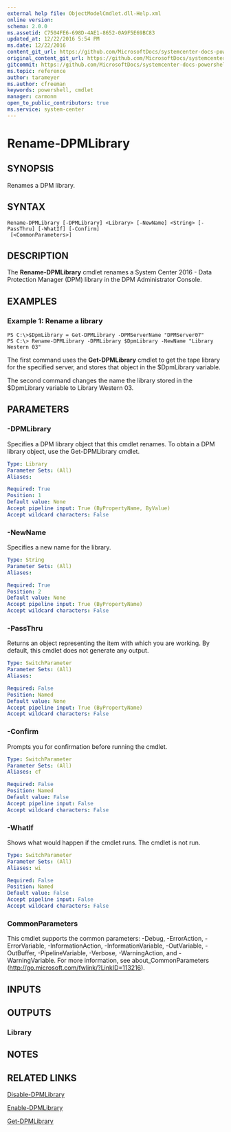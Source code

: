 ```yaml
---
external help file: ObjectModelCmdlet.dll-Help.xml
online version: 
schema: 2.0.0
ms.assetid: C7504FE6-698D-4AE1-8652-0A9F5E69BC83
updated_at: 12/22/2016 5:54 PM
ms.date: 12/22/2016
content_git_url: https://github.com/MicrosoftDocs/systemcenter-docs-powershell/blob/master/systemcenter-cmdlets/SystemCenter2016/DataProtectionManager/vlatest/Rename-DPMLibrary.md
original_content_git_url: https://github.com/MicrosoftDocs/systemcenter-docs-powershell/blob/master/systemcenter-cmdlets/SystemCenter2016/DataProtectionManager/vlatest/Rename-DPMLibrary.md
gitcommit: https://github.com/MicrosoftDocs/systemcenter-docs-powershell/blob/17c3a51bd892aad46c731d9f381f0704b4815004/systemcenter-cmdlets/SystemCenter2016/DataProtectionManager/vlatest/Rename-DPMLibrary.md
ms.topic: reference
author: tarameyer
ms.author: cfreeman
keywords: powershell, cmdlet
manager: carmonm
open_to_public_contributors: true
ms.service: system-center
---
```


# Rename-DPMLibrary

## SYNOPSIS
Renames a DPM library.

## SYNTAX

```
Rename-DPMLibrary [-DPMLibrary] <Library> [-NewName] <String> [-PassThru] [-WhatIf] [-Confirm]
 [<CommonParameters>]
```

## DESCRIPTION
The **Rename-DPMLibrary** cmdlet renames a System Center 2016 - Data Protection Manager (DPM) library in the DPM Administrator Console.

## EXAMPLES

### Example 1: Rename a library
```
PS C:\>$DpmLibrary = Get-DPMLibrary -DPMServerName "DPMServer07"
PS C:\> Rename-DPMLibrary -DPMLibrary $DpmLibrary -NewName "Library Western 03"
```

The first command uses the **Get-DPMLibrary** cmdlet to get the tape library for the specified server, and stores that object in the $DpmLibrary variable.

The second command changes the name the library stored in the $DpmLibrary variable to Library Western 03.

## PARAMETERS

### -DPMLibrary
Specifies a DPM library object that this cmdlet renames.
To obtain a DPM library object, use the Get-DPMLibrary cmdlet.

```yaml
Type: Library
Parameter Sets: (All)
Aliases: 

Required: True
Position: 1
Default value: None
Accept pipeline input: True (ByPropertyName, ByValue)
Accept wildcard characters: False
```

### -NewName
Specifies a new name for the library.

```yaml
Type: String
Parameter Sets: (All)
Aliases: 

Required: True
Position: 2
Default value: None
Accept pipeline input: True (ByPropertyName)
Accept wildcard characters: False
```

### -PassThru
Returns an object representing the item with which you are working.
By default, this cmdlet does not generate any output.

```yaml
Type: SwitchParameter
Parameter Sets: (All)
Aliases: 

Required: False
Position: Named
Default value: None
Accept pipeline input: True (ByPropertyName)
Accept wildcard characters: False
```

### -Confirm
Prompts you for confirmation before running the cmdlet.

```yaml
Type: SwitchParameter
Parameter Sets: (All)
Aliases: cf

Required: False
Position: Named
Default value: False
Accept pipeline input: False
Accept wildcard characters: False
```

### -WhatIf
Shows what would happen if the cmdlet runs.
The cmdlet is not run.

```yaml
Type: SwitchParameter
Parameter Sets: (All)
Aliases: wi

Required: False
Position: Named
Default value: False
Accept pipeline input: False
Accept wildcard characters: False
```

### CommonParameters
This cmdlet supports the common parameters: -Debug, -ErrorAction, -ErrorVariable, -InformationAction, -InformationVariable, -OutVariable, -OutBuffer, -PipelineVariable, -Verbose, -WarningAction, and -WarningVariable. For more information, see about_CommonParameters (http://go.microsoft.com/fwlink/?LinkID=113216).

## INPUTS

## OUTPUTS

### Library

## NOTES

## RELATED LINKS

[Disable-DPMLibrary](xref:SystemCenter2016/DataProtectionManager/vlatest/Disable-DPMLibrary.md)

[Enable-DPMLibrary](xref:SystemCenter2016/DataProtectionManager/vlatest/Enable-DPMLibrary.md)

[Get-DPMLibrary](xref:SystemCenter2016/DataProtectionManager/vlatest/Get-DPMLibrary.md)

